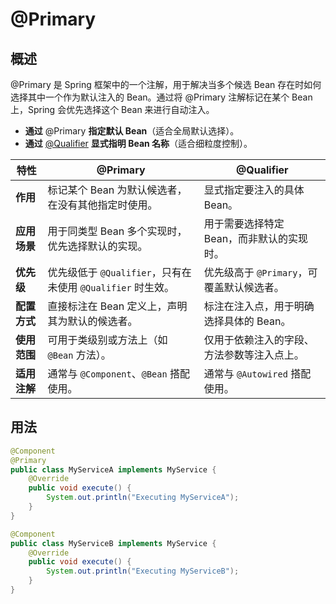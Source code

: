 # @Primary

## 概述

@Primary 是 Spring 框架中的一个注解，用于解决当多个候选 Bean 存在时如何选择其中一个作为默认注入的 Bean。通过将 @Primary 注解标记在某个 Bean 上，Spring 会优先选择这个 Bean 来进行自动注入。

- **通过** @Primary **指定默认 Bean**（适合全局默认选择）。
- **通过** [@Qualifier](./@Qualifier.md) **显式指明 Bean 名称**（适合细粒度控制）。



| 特性         | @Primary                                                    | @Qualifier                                 |
| ------------ | ----------------------------------------------------------- | ------------------------------------------ |
| **作用**     | 标记某个 Bean 为默认候选者，在没有其他指定时使用。          | 显式指定要注入的具体 Bean。                |
| **应用场景** | 用于同类型 Bean 多个实现时，优先选择默认的实现。            | 用于需要选择特定 Bean，而非默认的实现时。  |
| **优先级**   | 优先级低于 `@Qualifier`，只有在未使用 `@Qualifier` 时生效。 | 优先级高于 `@Primary`，可覆盖默认候选者。  |
| **配置方式** | 直接标注在 Bean 定义上，声明其为默认的候选者。              | 标注在注入点，用于明确选择具体的 Bean。    |
| **使用范围** | 可用于类级别或方法上（如 `@Bean` 方法）。                   | 仅用于依赖注入的字段、方法参数等注入点上。 |
| **适用注解** | 通常与 `@Component`、`@Bean` 搭配使用。                     | 通常与 `@Autowired` 搭配使用。             |



## 用法

```java
@Component
@Primary
public class MyServiceA implements MyService {
    @Override
    public void execute() {
        System.out.println("Executing MyServiceA");
    }
}

@Component
public class MyServiceB implements MyService {
    @Override
    public void execute() {
        System.out.println("Executing MyServiceB");
    }
}
```

